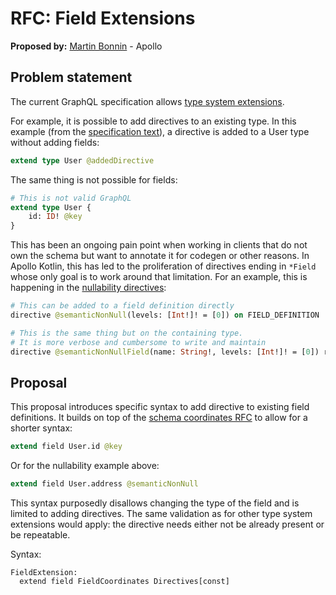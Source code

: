 # RFC: Field Extensions

**Proposed by:** [Martin Bonnin](https://mastodon.mbonnin.net/@mb) - Apollo

## Problem statement

The current GraphQL specification allows [type system extensions](https://spec.graphql.org/draft/#sec-Type-System-Extensions). 

For example, it is possible to add directives to an existing type. In this example (from the [specification text](https://spec.graphql.org/draft/#sel-FAHZnCNCAACCck1E)), a directive is added to a User type without adding fields:

```graphql
extend type User @addedDirective
```

The same thing is not possible for fields:

```graphql
# This is not valid GraphQL
extend type User {
    id: ID! @key
}
```

This has been an ongoing pain point when working in clients that do not own the schema but want to annotate it for codegen or other reasons. In Apollo Kotlin, this has led to the proliferation of directives ending in `*Field` whose only goal is to work around that limitation. For an example, this is happening in the [nullability directives](https://specs.apollo.dev/nullability/v0.4/):

```graphql
# This can be added to a field definition directly
directive @semanticNonNull(levels: [Int!]! = [0]) on FIELD_DEFINITION

# This is the same thing but on the containing type.
# It is more verbose and cumbersome to write and maintain
directive @semanticNonNullField(name: String!, levels: [Int!]! = [0]) repeatable on OBJECT | INTERFACE
```

## Proposal

This proposal introduces specific syntax to add directive to existing field definitions. It builds on top of the [schema coordinates RFC](https://github.com/graphql/graphql-wg/blob/main/rfcs/SchemaCoordinates.md) to allow for a shorter syntax:

```graphql
extend field User.id @key
```

Or for the nullability example above:

```graphql
extend field User.address @semanticNonNull
```

This syntax purposedly disallows changing the type of the field and is limited to adding directives. The same validation as for other type system extensions would apply: the directive needs either not be already present or be repeatable.

Syntax:

```
FieldExtension:
  extend field FieldCoordinates Directives[const]
```




